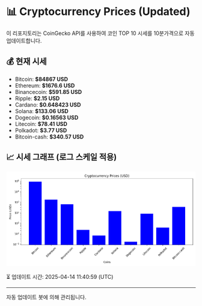 
# 📊 Cryptocurrency Prices (Updated)

이 리포지토리는 CoinGecko API를 사용하여 코인 TOP 10 시세를 10분가격으로 자동 업데이트합니다.

## 💰 현재 시세
- Bitcoin: **$84867 USD**
- Ethereum: **$1676.6 USD**
- Binancecoin: **$591.85 USD**
- Ripple: **$2.15 USD**
- Cardano: **$0.648423 USD**
- Solana: **$133.06 USD**
- Dogecoin: **$0.16563 USD**
- Litecoin: **$78.41 USD**
- Polkadot: **$3.77 USD**
- Bitcoin-cash: **$340.57 USD**

## 📈 시세 그래프 (로그 스케일 적용)
![Crypto Prices](crypto_prices.png)

⏳ 업데이트 시간: 2025-04-14 11:40:59 (UTC)

---
자동 업데이트 봇에 의해 관리됩니다.
